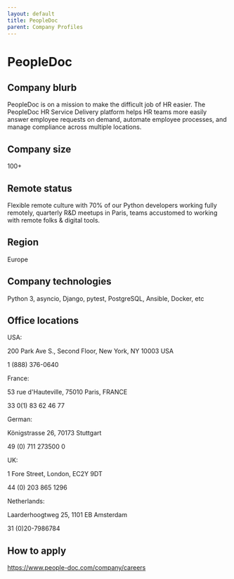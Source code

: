 ```yaml
---
layout: default
title: PeopleDoc
parent: Company Profiles
---
```


# PeopleDoc

## Company blurb

PeopleDoc is on a mission to make the difficult job of HR easier. The PeopleDoc HR Service Delivery platform helps HR teams more easily answer employee requests on demand, automate employee processes, and manage compliance across multiple locations.

## Company size

100+

## Remote status

Flexible remote culture with 70% of our Python developers working fully remotely, quarterly R&D meetups in Paris, teams accustomed to working with remote folks & digital tools. 

## Region

Europe

## Company technologies

Python 3, asyncio, Django, pytest, PostgreSQL, Ansible, Docker, etc

## Office locations

USA:

200 Park Ave S., Second Floor, New York, NY 10003 USA

1 (888) 376-0640

France:

53 rue d'Hauteville, 75010 Paris, FRANCE

33 0(1) 83 62 46 77

German:

Königstrasse 26, 70173 Stuttgart

49 (0) 711 273500 0

UK:

1 Fore Street, London, EC2Y 9DT

44 (0) 203 865 1296

Netherlands:

Laarderhoogtweg 25, 1101 EB Amsterdam

31 (0)20-7986784

## How to apply

https://www.people-doc.com/company/careers
